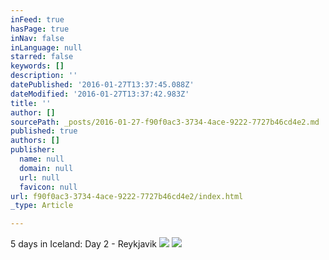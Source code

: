 ```yaml
---
inFeed: true
hasPage: true
inNav: false
inLanguage: null
starred: false
keywords: []
description: ''
datePublished: '2016-01-27T13:37:45.088Z'
dateModified: '2016-01-27T13:37:42.983Z'
title: ''
author: []
sourcePath: _posts/2016-01-27-f90f0ac3-3734-4ace-9222-7727b46cd4e2.md
published: true
authors: []
publisher:
  name: null
  domain: null
  url: null
  favicon: null
url: f90f0ac3-3734-4ace-9222-7727b46cd4e2/index.html
_type: Article

---
```

5 days in Iceland: Day 2 - Reykjavik
![](https://the-grid-user-content.s3-us-west-2.amazonaws.com/785968cc-d877-4fa6-9d77-ab28c7f3132a.jpg)
![](https://the-grid-user-content.s3-us-west-2.amazonaws.com/34d1b7a2-6be6-43d0-b25f-d04bbebf7cec.jpg)